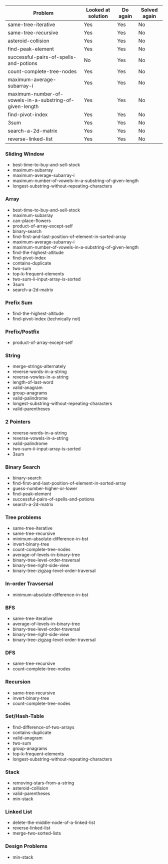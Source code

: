 | Problem                                                 | Looked at solution | Do again | Solved again |
| ------------------------------------------------------- | ------------------ | -------- | ------------ |
| same-tree-iterative                                     | Yes                | Yes      | No           |
| same-tree-recursive                                     | Yes                | Yes      | No           |
| asteroid-collision                                      | Yes                | Yes      | No           |
| find-peak-element                                       | Yes                | Yes      | No           |
| successful-pairs-of-spells-and-potions                  | No                 | Yes      | No           |
| count-complete-tree-nodes                               | Yes                | Yes      | No           |
| maximum-average-subarray-i                              | Yes                | Yes      | No           |
| maximum-number-of-vowels-in-a-substring-of-given-length | Yes                | Yes      | No           |
| find-pivot-index                                        | Yes                | Yes      | No           |
| 3sum                                                    | Yes                | Yes      | No           |
| search-a-2d-matrix                                      | Yes                | Yes      | No           |
| reverse-linked-list                                     | Yes                | Yes      | No           |

### Sliding Window

- best-time-to-buy-and-sell-stock
- maximum-subarray
- maximum-average-subarray-i
- maximum-number-of-vowels-in-a-substring-of-given-length
- longest-substring-without-repeating-characters

### Array

- best-time-to-buy-and-sell-stock
- maximum-subarray
- can-place-flowers
- product-of-array-except-self
- binary-search
- find-first-and-last-position-of-element-in-sorted-array
- maximum-average-subarray-i
- maximum-number-of-vowels-in-a-substring-of-given-length
- find-the-highest-altitude
- find-pivot-index
- contains-duplicate
- two-sum
- top-k-frequent-elements
- two-sum-ii-input-array-is-sorted
- 3sum
- search-a-2d-matrix

### Prefix Sum

- find-the-highest-altitude
- find-pivot-index (technically not)

### Prefix/Postfix

- product-of-array-except-self

### String

- merge-strings-alternately
- reverse-words-in-a-string
- reverse-vowles-in-a-string
- length-of-last-word
- valid-anagram
- group-anagrams
- valid-palindrome
- longest-substring-without-repeating-characters
- valid-parentheses

### 2 Pointers

- reverse-words-in-a-string
- reverse-vowels-in-a-string
- valid-palindrome
- two-sum-ii-input-array-is-sorted
- 3sum

### Binary Search

- binary-search
- find-first-and-last-position-of-element-in-sorted-array
- guess-number-higher-or-lower
- find-peak-element
- successful-pairs-of-spells-and-potions
- search-a-2d-matrix

### Tree problems

- same-tree-iterative
- same-tree-recursive
- minimum-absolute-difference-in-bst
- invert-binary-tree
- count-complete-tree-nodes
- average-of-levels-in-binary-tree
- binary-tree-level-order-traversal
- binary-tree-right-side-view
- binary-tree-zigzag-level-order-traversal

### In-order Travsersal

- minimum-absolute-difference-in-bst

### BFS

- same-tree-iterative
- average-of-levels-in-binary-tree
- binary-tree-level-order-traversal
- binary-tree-right-side-view
- binary-tree-zigzag-level-order-traversal

### DFS

- same-tree-recursive
- count-complete-tree-nodes

### Recursion

- same-tree-recursive
- invert-binary-tree
- count-complete-tree-nodes

### Set/Hash-Table

- find-difference-of-two-arrays
- contains-duplicate
- valid-anagram
- two-sum
- group-anagrams
- top-k-frequent-elements
- longest-substring-without-repeating-characters

### Stack

- removing-stars-from-a-string
- asteroid-collision
- valid-parentheses
- min-stack

### Linked List

- delete-the-middle-node-of-a-linked-list
- reverse-linked-list
- merge-two-sorted-lists

### Design Problems

- min-stack
